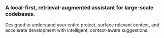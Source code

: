 ### A local-first, retrieval-augmented assistant for large-scale codebases.



Designed to understand your entire project, surface relevant context, and accelerate development with intelligent, context-aware suggestions.

